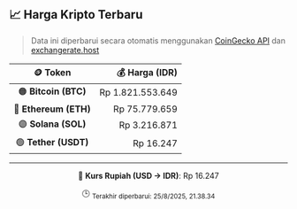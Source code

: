 

<!-- HARGA_KRIPTO -->
## 📈 Harga Kripto Terbaru

> Data ini diperbarui secara otomatis menggunakan [CoinGecko API](https://www.coingecko.com/) dan [exchangerate.host](https://exchangerate.host/)

<div align="center">

| 🪙 Token | 💰 Harga (IDR) |
|:------:|---------------:|
| 🟠 **Bitcoin (BTC)**   | Rp 1.821.553.649 |
| 🔵 **Ethereum (ETH)**  | Rp 75.779.659 |
| 🟣 **Solana (SOL)**    | Rp 3.216.871 |
| 🟢 **Tether (USDT)**   | Rp 16.247 |

---

💱 **Kurs Rupiah (USD → IDR)**: Rp 16.247

🕒 <sub>Terakhir diperbarui: 25/8/2025, 21.38.34</sub>

</div>
<!-- /HARGA_KRIPTO -->